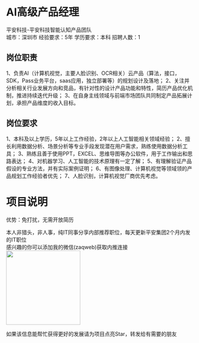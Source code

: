 # AI高级产品经理
平安科技-平安科技智能认知产品团队  
城市：深圳市 经验要求：5年 学历要求：本科  招聘人数：1

## 岗位职责
1、负责AI（计算机视觉，主要人脸识别、OCR相关）云产品（算法，接口，SDK，Pass业务平台，saas应用，独立部署等）的规划设计及落地；
 2、关注并分析相关行业发展方向和竞品，有针对性的设计产品功能和特性，简历产品优化机制，推进持续迭代升级；
 3、在自身主线领域与前端市场团队共同制定产品拓展计划，承担产品维度的收入目标。

## 岗位要求
1、本科及以上学历，5年以上工作经验，2年以上人工智能相关领域经验；
 2、擅长利用数据分析、场景分析等专业手段发现潜在用户需求，熟练使用数据分析工具；
 3、熟练且善于使用PPT，EXCEL、思维导图等办公软件，用于工作输出和思路表达；
 4、对机器学习、人工智能的技术原理有一定了解； 
 5、有理解验证产品假设的专业方法，并有实际案例证明； 
 6、有图像处理、计算机视觉等领域领的产品规划工作经验者优先；
 7、人脸识别，计算机视觉厂商优先考虑。

# 项目说明

优势：免打扰，无需开放简历

本人非猎头，非人事，纯IT同事分享内部推荐职位，每天更新平安集团2个月内发的IT职位  
感兴趣的你可以添加我的微信(zaqweb)获取内推连接  
<img src="https://github.com/zaqweb/PA-IT-JOBS/blob/master/WechatICode.jpeg"  height="200" width="200">

如果该信息能帮忙获得更好的发展请为项目点亮Star，转发给有需要的朋友




